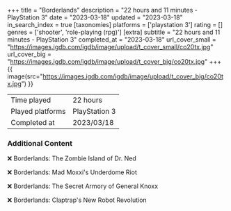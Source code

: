 +++
title = "Borderlands"
description = "22 hours and 11 minutes - PlayStation 3"
date = "2023-03-18"
updated = "2023-03-18"
in_search_index = true
[taxonomies]
platforms = ['playstation 3']
rating = []
genres = ['shooter', 'role-playing (rpg)']
[extra]
subtitle = "22 hours and 11 minutes - PlayStation 3"
completed_at = "2023-03-18"
url_cover_small = "https://images.igdb.com/igdb/image/upload/t_cover_small/co20tx.jpg"
url_cover_big = "https://images.igdb.com/igdb/image/upload/t_cover_big/co20tx.jpg"
+++
{{ image(src="https://images.igdb.com/igdb/image/upload/t_cover_big/co20tx.jpg") }}

|              |            |
| ------------ | ---------- |
| Time played  | 22 hours |
| Played platforms    | PlayStation 3 |
| Completed at | 2023/03/18 |



### Additional Content


❌ Borderlands: The Zombie Island of Dr. Ned

❌ Borderlands: Mad Moxxi's Underdome Riot

❌ Borderlands: The Secret Armory of General Knoxx

❌ Borderlands: Claptrap's New Robot Revolution
